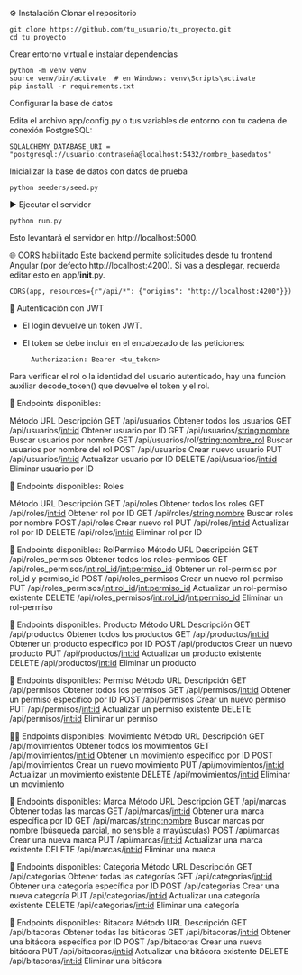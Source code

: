 ⚙️ Instalación
Clonar el repositorio

    git clone https://github.com/tu_usuario/tu_proyecto.git
    cd tu_proyecto

Crear entorno virtual e instalar dependencias

    python -m venv venv
    source venv/bin/activate  # en Windows: venv\Scripts\activate
    pip install -r requirements.txt

Configurar la base de datos


Edita el archivo app/config.py o tus variables de entorno con tu cadena de conexión PostgreSQL:

    SQLALCHEMY_DATABASE_URI = "postgresql://usuario:contraseña@localhost:5432/nombre_basedatos"


Inicializar la base de datos con datos de prueba

    python seeders/seed.py


▶️ Ejecutar el servidor

    python run.py

Esto levantará el servidor en http://localhost:5000.

🌐 CORS habilitado
Este backend permite solicitudes desde tu frontend Angular (por defecto http://localhost:4200). Si vas a desplegar, recuerda editar esto en app/__init__.py.

    CORS(app, resources={r"/api/*": {"origins": "http://localhost:4200"}})

🔐 Autenticación con JWT

* El login devuelve un token JWT.
* El token se debe incluir en el encabezado de las peticiones:
    
        Authorization: Bearer <tu_token>

Para verificar el rol o la identidad del usuario autenticado, hay una función auxiliar decode_token() que devuelve el token y el rol.

🧪 Endpoints disponibles:

Método	URL	                                Descripción
GET	/api/usuarios	                        Obtener todos los usuarios
GET	/api/usuarios/<int:id>	                Obtener usuario por ID
GET	/api/usuarios/<string:nombre>	        Buscar usuarios por nombre
GET	/api/usuarios/rol/<string:nombre_rol>	Buscar usuarios por nombre del rol
POST	/api/usuarios	                    Crear nuevo usuario
PUT	/api/usuarios/<int:id>	                Actualizar usuario por ID
DELETE	/api/usuarios/<int:id>	            Eliminar usuario por ID


🧪 Endpoints disponibles: Roles

Método	URL	                    Descripción
GET	/api/roles	                Obtener todos los roles
GET	/api/roles/<int:id>	        Obtener rol por ID
GET	/api/roles/<string:nombre>	Buscar roles por nombre
POST	/api/roles	            Crear nuevo rol
PUT	/api/roles/<int:id>	        Actualizar rol por ID
DELETE	/api/roles/<int:id>	    Eliminar rol por ID


🧪 Endpoints disponibles: RolPermiso
Método	URL	                                                Descripción
GET	/api/roles_permisos	                                    Obtener todos los roles-permisos
GET	/api/roles_permisos/<int:rol_id>/<int:permiso_id>	    Obtener un rol-permiso por rol_id y permiso_id
POST	/api/roles_permisos	                                Crear un nuevo rol-permiso
PUT	/api/roles_permisos/<int:rol_id>/<int:permiso_id>	    Actualizar un rol-permiso existente
DELETE	/api/roles_permisos/<int:rol_id>/<int:permiso_id>	Eliminar un rol-permiso

🛒 Endpoints disponibles: Producto
Método	URL	                            Descripción
GET	/api/productos	                    Obtener todos los productos
GET	/api/productos/<int:id>	            Obtener un producto específico por ID
POST	/api/productos	                Crear un nuevo producto
PUT	/api/productos/<int:id>	            Actualizar un producto existente
DELETE	/api/productos/<int:id>	        Eliminar un producto


🔑 Endpoints disponibles: Permiso
Método	URL	                        Descripción
GET	/api/permisos	                Obtener todos los permisos
GET	/api/permisos/<int:id>	        Obtener un permiso específico por ID
POST	/api/permisos	            Crear un nuevo permiso
PUT	/api/permisos/<int:id>	        Actualizar un permiso existente
DELETE	/api/permisos/<int:id>	    Eliminar un permiso


🏃‍♂️ Endpoints disponibles: Movimiento
Método	URL	                            Descripción
GET	/api/movimientos	                Obtener todos los movimientos
GET	/api/movimientos/<int:id>	        Obtener un movimiento específico por ID
POST	/api/movimientos	            Crear un nuevo movimiento
PUT	/api/movimientos/<int:id>	        Actualizar un movimiento existente
DELETE	/api/movimientos/<int:id>	    Eliminar un movimiento



🔖 Endpoints disponibles: Marca
Método	URL	                        Descripción
GET	/api/marcas	                    Obtener todas las marcas
GET	/api/marcas/<int:id>	        Obtener una marca específica por ID
GET	/api/marcas/<string:nombre>	    Buscar marcas por nombre (búsqueda parcial, no sensible a mayúsculas)
POST	/api/marcas	                Crear una nueva marca
PUT	/api/marcas/<int:id>	        Actualizar una marca existente
DELETE	/api/marcas/<int:id>	    Eliminar una marca


🔖 Endpoints disponibles: Categoria
Método	URL	                        Descripción
GET	/api/categorias	                Obtener todas las categorías
GET	/api/categorias/<int:id>	    Obtener una categoría específica por ID
POST	/api/categorias	            Crear una nueva categoría
PUT	/api/categorias/<int:id>	    Actualizar una categoría existente
DELETE	/api/categorias/<int:id>	Eliminar una categoría



🔖 Endpoints disponibles: Bitacora
Método	URL	                        Descripción
GET	/api/bitacoras	                Obtener todas las bitácoras
GET	/api/bitacoras/<int:id>	        Obtener una bitácora específica por ID
POST	/api/bitacoras	            Crear una nueva bitácora
PUT	/api/bitacoras/<int:id>	        Actualizar una bitácora existente
DELETE	/api/bitacoras/<int:id>	    Eliminar una bitácora